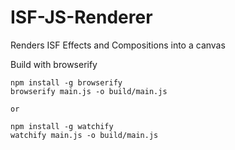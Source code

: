 # ISF-JS-Renderer

Renders ISF Effects and Compositions into a canvas

Build with browserify

```
npm install -g browserify
browserify main.js -o build/main.js

or

npm install -g watchify
watchify main.js -o build/main.js
```
